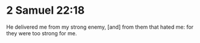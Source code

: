 # 2 Samuel 22:18

He delivered me from my strong enemy, [and] from them that hated me: for they were too strong for me.